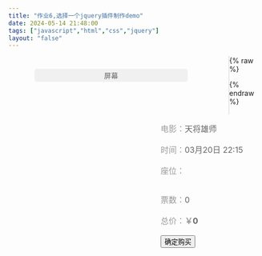 ```yaml
---
title: "作业6,选择一个jquery插件制作demo"
date: 2024-05-14 21:48:00
tags: ["javascript","html","css","jquery"]
layout: "false"
---
```


<meta charset="UTF-8">

<style type="text/css">

        .front {
            width: 300px;
            margin: 5px 32px 45px 32px;
            background-color: #f0f0f0;
            color: #666;
            text-align: center;
            padding: 3px;
            border-radius: 5px;
        }

        .booking_area {
            float: right;
            position: relative;
            width: 200px;
            height: 450px;
        }

        .booking_area h3 {
            margin: 5px 5px 0 0;
            font-size: 16px;
        }

        .booking_area p {
            line-height: 26px;
            font-size: 16px;
            color: #999
        }

        .booking_area p span {
            color: #666
        }

        div.seatCharts-cell {
            color: #182C4E;
            height: 25px;
            width: 25px;
            line-height: 25px;
            margin: 3px;
            float: left;
            text-align: center;
            outline: none;
            font-size: 13px;
        }

        div.seatCharts-seat {
            color: #fff;
            cursor: pointer;
            -webkit-border-radius: 5px;
            -moz-border-radius: 5px;
            border-radius: 5px;
        }

        div.seatCharts-row {
            height: 35px;
        }

        div.seatCharts-seat.available {
            background-color: #B9DEA0;
        }

        div.seatCharts-seat.focused {
            background-color: #76B474;
            border: none;
        }

        div.seatCharts-seat.selected {
            background-color: #E6CAC4;
        }

        div.seatCharts-seat.unavailable {
            background-color: #472B34;
            cursor: not-allowed;
        }

        div.seatCharts-container {
            border-right: 1px dotted #adadad;
            width: 400px;
            padding: 20px;
            float: left;
        }

        div.seatCharts-legend {
            padding-left: 0px;
            position: absolute;
            bottom: 16px;
        }

        ul.seatCharts-legendList {
            padding-left: 0px;
        }

        .seatCharts-legendItem {
            float: left;
            width: 90px;
            margin-top: 10px;
            line-height: 2;
        }

        span.seatCharts-legendDescription {
            margin-left: 5px;
            line-height: 30px;
        }

        .checkout-button {
            display: block;
            width: 80px;
            height: 24px;
            line-height: 20px;
            margin: 10px auto;
            border: 1px solid #999;
            font-size: 14px;
            cursor: pointer
        }

        #seats_chose {
            max-height: 150px;
            overflow-y: auto;
            width: 200px;
        }

        #seats_chose li {
            float: left;
            width: 72px;
            height: 26px;
            line-height: 26px;
            border: 1px solid #d3d3d3;
            background: #f7f7f7;
            margin: 6px;
            font-size: 14px;
            font-weight: bold;
            text-align: center
        }

    </style>
<div class="container">
    <div class="demo clearfix">
        <!---左边座位列表----->
        <div id="seat_area" class="seatCharts-container" tabindex="0">
            <div class="front">屏幕</div>
        </div>
        <!---右边选座信息----->
        <div class="booking_area">
            <p>电影：<span>天将雄师</span></p>
            <p>时间：<span>03月20日 22:15</span></p>
            <p>座位：</p>
            <ul id="seats_chose"></ul>
            <p>票数：<span id="tickects_num">0</span></p>
            <p>总价：<b>￥<span id="total_price">0</span></b></p>
            <input type="button" class="btn" value="确定购买">
        </div>
    </div>
</div>

{% raw %}
<script src="https://www.jq22.com/jquery/1.9.1/jquery.min.js"></script>
<script src="https://s1.pstatp.com/cdn/expire-1-M/jquery/1.9.1/jquery.min.js"></script>
<script type="text/javascript">
    let price = 100; //电影票价
    $(document).ready(function () {
        var $cart = $('#seats_chose'), //座位区
            $tickects_num = $('#tickects_num'), //票数
            $total_price = $('#total_price'); //票价总额
        var sc = $('#seat_area').seatCharts({
            map: [//座位结构图 a 代表座位; 下划线 "_" 代表过道
                'cccccccccc',
                'cccccccccc',
                '__________',
                'cccccccc__',
                'cccccccccc',
                'cccccccccc',
                'cccccccccc',
                'cccccccccc',
                'cccccccccc',
                'cc__cc__cc'
            ],
            naming: {//设置行列等信息
                top: false
            },
            legend: {//定义图例
                node: $('#legend'),
                items: [
                    ['c', 'available', '可选座'],
                    ['c', 'unavailable', '已售出']
                ]
            },
            click: function () {
                if (this.status() === 'available') { //若为可选座状态，添加座位
                    $('<li>' + (this.settings.row + 1) + '排' + this.settings.label + '座</li>')
                        .attr('id', 'cart-item-' + this.settings.id)
                        .data('seatId', this.settings.id)
                        .appendTo($cart);
                    $tickects_num.text(sc.find('selected').length + 1); //统计选票数量
                    $total_price.text(getTotalPrice(sc) + price);//计算票价总金额
                    return 'selected';
                } else if (this.status() === 'selected') { //若为选中状态
                    $tickects_num.text(sc.find('selected').length - 1);//更新票数量
                    $total_price.text(getTotalPrice(sc) - price);//更新票价总金额
                    $('#cart-item-' + this.settings.id).remove();//删除已预订座位
                    return 'available';
                } else if (this.status() === 'unavailable') { //若为已售出状态
                    return 'unavailable';
                } else {
                    return this.style();
                }
            }
        });
        //设置已售出的座位
        sc.get(['1_3', '1_4', '4_4', '4_5', '4_6', '4_7', '4_8']).status('unavailable');
    });
    function getTotalPrice(sc) { //计算票价总额
        let total = 0;
        sc.find('selected').each(function () {
            total += price;
        });
        return total;
    }
!function(t){t.fn.seatCharts=function(s){if(this.data("seatCharts"))return this.data("seatCharts");var e=this,a={},n=[],i={animate:!1,naming:{top:!0,left:!0,getId:function(t,s,e){return s+"_"+e},getLabel:function(t,s,e){return e}},legend:{node:null,items:[]},click:function(){return"available"==this.status()?"selected":"selected"==this.status()?"available":this.style()},focus:function(){return"available"==this.status()?"focused":this.style()},blur:function(){return this.status()},seats:{}},r=function(s,e){return function(n){var i=this;i.settings=t.extend({status:"available",style:"available",data:e.seats[n.character]||{}},n),i.settings.$node=t("<div></div>"),i.settings.$node.attr({id:i.settings.id,role:"checkbox","aria-checked":!1,focusable:!0,tabIndex:-1}).text(i.settings.label).addClass(["seatCharts-seat","seatCharts-cell","available"].concat(i.settings.classes,"undefined"==typeof e.seats[i.settings.character]?[]:e.seats[i.settings.character].classes).join(" ")),i.data=function(){return i.settings.data},i["char"]=function(){return i.settings.character},i.node=function(){return i.settings.$node},i.style=function(){return 1==arguments.length?function(t){var s=i.settings.style;return t==s?s:(i.settings.status="focused"!=t?t:i.settings.status,i.settings.$node.attr("aria-checked","selected"==t),e.animate?i.settings.$node.switchClass(s,t,200):i.settings.$node.removeClass(s).addClass(t),i.settings.style=t)}(arguments[0]):i.settings.style},i.status=function(){return i.settings.status=1==arguments.length?i.style(arguments[0]):i.settings.status},function(n,r,c){t.each(["click","focus","blur"],function(t,u){i[u]=function(){return"focus"==u&&(void 0!==s.attr("aria-activedescendant")&&a[s.attr("aria-activedescendant")].blur(),s.attr("aria-activedescendant",c.settings.id),c.node().focus()),i.style("function"==typeof n[r][u]?n[r][u].apply(c):e[u].apply(c))}})}(e.seats,i.settings.character,i),i.node().on("click",i.click).on("mouseenter",i.focus).on("mouseleave",i.blur).on("keydown",function(t,e){return function(n){var i;switch(n.which){case 32:n.preventDefault(),t.click();break;case 40:case 38:if(n.preventDefault(),i=function r(t,s,a){var c;return c=t.index(a)||38!=n.which?t.index(a)==t.length-1&&40==n.which?t.first():t.eq(t.index(a)+(38==n.which?-1:1)):t.last(),i=c.find(".seatCharts-seat,.seatCharts-space").eq(s.index(e)),i.hasClass("seatCharts-space")?r(t,s,c):i}(e.parents(".seatCharts-container").find(".seatCharts-row:not(.seatCharts-header)"),e.parents(".seatCharts-row:first").find(".seatCharts-seat,.seatCharts-space"),e.parents(".seatCharts-row:not(.seatCharts-header)")),!i.length)return;t.blur(),a[i.attr("id")].focus(),i.focus(),s.attr("aria-activedescendant",i.attr("id"));break;case 37:case 39:if(n.preventDefault(),i=function(t){return t.index(e)||37!=n.which?t.index(e)==t.length-1&&39==n.which?t.first():t.eq(t.index(e)+(37==n.which?-1:1)):t.last()}(e.parents(".seatCharts-container:first").find(".seatCharts-seat:not(.seatCharts-space)")),!i.length)return;t.blur(),a[i.attr("id")].focus(),i.focus(),s.attr("aria-activedescendant",i.attr("id"))}}}(i,i.node()))}}(e,i);if(e.addClass("seatCharts-container"),t.extend(!0,i,s),i.naming.rows=i.naming.rows||function(t){for(var s=[],e=1;t>=e;e++)s.push(e);return s}(i.map.length),i.naming.columns=i.naming.columns||function(t){for(var s=[],e=1;t>=e;e++)s.push(e);return s}(i.map[0].split("").length),i.naming.top){var c=t("<div></div>").addClass("seatCharts-row seatCharts-header");i.naming.left&&c.append(t("<div></div>").addClass("seatCharts-cell")),t.each(i.naming.columns,function(s,e){c.append(t("<div></div>").addClass("seatCharts-cell").text(e))})}return e.append(c),t.each(i.map,function(s,c){var u=t("<div></div>").addClass("seatCharts-row");i.naming.left&&u.append(t("<div></div>").addClass("seatCharts-cell seatCharts-space").text(i.naming.rows[s])),t.each(c.match(/[a-z_]{1}(\[[0-9a-z_]{0,}(,[0-9a-z_ ]+)?\])?/gi),function(e,c){var h=c.match(/([a-z_]{1})(\[([0-9a-z_ ,]+)\])?/i),d=h[1],o="undefined"!=typeof h[3]?h[3].split(","):[],l=o.length?o[0]:null,f=2===o.length?o[1]:null;u.append("_"!=d?function(t){i.seats[d]=d in i.seats?i.seats[d]:{};var c=l?l:t.getId(d,t.rows[s],t.columns[e]);return a[c]=new r({id:c,label:f?f:t.getLabel(d,t.rows[s],t.columns[e]),row:s,column:e,character:d}),n.push(c),a[c].node()}(i.naming):t("<div></div>").addClass("seatCharts-cell seatCharts-space"))}),e.append(u)}),i.legend.items.length?function(s){var a=(s.node||t("<div></div>").insertAfter(e)).addClass("seatCharts-legend"),n=t("<ul></ul>").addClass("seatCharts-legendList").appendTo(a);return t.each(s.items,function(s,e){n.append(t("<li></li>").addClass("seatCharts-legendItem").append(t("<div></div>").addClass(["seatCharts-seat","seatCharts-cell",e[1]].concat(i.classes,"undefined"==typeof i.seats[e[0]]?[]:i.seats[e[0]].classes).join(" "))).append(t("<span></span>").addClass("seatCharts-legendDescription").text(e[2])))}),a}(i.legend):null,e.attr({tabIndex:0}),e.focus(function(){e.attr("aria-activedescendant")&&a[e.attr("aria-activedescendant")].blur(),e.find(".seatCharts-seat:not(.seatCharts-space):first").focus(),a[n[0]].focus()}),e.data("seatCharts",{seats:a,seatIds:n,status:function(){var s=this;return 1==arguments.length?s.seats[arguments[0]].status():function(e,a){return"string"==typeof e?s.seats[e].status(a):function(){t.each(e,function(t,e){s.seats[e].status(a)})}()}(arguments[0],arguments[1])},each:function(t){var s=this;for(var e in s.seats)if(!1===t.call(s.seats[e],e))return e;return!0},node:function(){var s=this;return t("#"+s.seatIds.join(",#"))},find:function(t){var s=this,e=s.set();return t instanceof RegExp?function(){return s.each(function(s){s.match(t)&&e.push(s,this)}),e}():1==t.length?function(t){return s.each(function(){this["char"]()==t&&e.push(this.settings.id,this)}),e}(t):function(){return t.indexOf(".")>-1?function(){var a=t.split(".");return s.each(function(t){this["char"]()==a[0]&&this.status()==a[1]&&e.push(this.settings.id,this)}),e}():function(){return s.each(function(){this.status()==t&&e.push(this.settings.id,this)}),e}()}()},set:function u(){var s=this;return{seats:[],seatIds:[],length:0,status:function(){var s=arguments,e=this;return 1==this.length&&0==s.length?this.seats[0].status():function(){t.each(e.seats,function(){this.status.apply(this,s)})}()},node:function(){return s.node.call(this)},each:function(){return s.each.call(this,arguments[0])},get:function(){return s.get.call(this,arguments[0])},find:function(){return s.find.call(this,arguments[0])},set:function(){return u.call(s)},push:function(t,s){this.seats.push(s),this.seatIds.push(t),++this.length}}},get:function(s){var e=this;return"string"==typeof s?e.seats[s]:function(){var a=e.set();return t.each(s,function(t,s){"object"==typeof e.seats[s]&&a.push(s,e.seats[s])}),a}()}}),e.data("seatCharts")}}(jQuery);
</script>
{% endraw %}